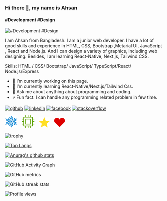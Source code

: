 
### Hi there 👋, my name is Ahsan
#### #Development #Design
![#Development #Design](https://www.journeyfortech.com/user_upload/2.jpg)

I am Ahsan from Bangladesh. I am a junior web developer. I have a lot of good skills and experience in HTML, CSS, Bootstrap ,Metarial UI, JavaScript , React and Node.js.
And I can design a variety of graphics, including web designing.
Besides, I am learning React-Native, Next.js, Tailwind CSS.

Skills: HTML / CSS/ Bootstrap/ JavaScript/ TypeScript/React/ Node.js/Express

- 🔭 I’m currently working on this page. 
- 🌱 I’m currently learning React-Native/Next.js/Tailwind Css.
- 💬 Ask me about anything about programming and coding. 
- ⚡ Fun fact: I can handle  any  programming related problem in few time.  


[<img src='https://cdn.jsdelivr.net/npm/simple-icons@3.0.1/icons/github.svg' alt='github' height='40'>](https://github.com/Ahsan-Ullah1871 )  [<img src='https://cdn.jsdelivr.net/npm/simple-icons@3.0.1/icons/linkedin.svg' alt='linkedin' height='40'>](https://www.linkedin.com/in/ahsan-ullah-126591203//)  [<img src='https://cdn.jsdelivr.net/npm/simple-icons@3.0.1/icons/facebook.svg' alt='facebook' height='40'>](https://www.facebook.com/Ahsan1871/)  [<img src='https://cdn.jsdelivr.net/npm/simple-icons@3.0.1/icons/stackoverflow.svg' alt='stackoverflow' height='40'>](https://stackoverflow.com/users/users/14908654/ahsan-ullah)  

<a href='https://archiveprogram.github.com/'><img src='https://raw.githubusercontent.com/acervenky/animated-github-badges/master/assets/acbadge.gif' width='40' height='40'></a> <a href='https://docs.github.com/en/developers'><img src='https://raw.githubusercontent.com/acervenky/animated-github-badges/master/assets/devbadge.gif' width='40' height='40'></a> <a href='https://stars.github.com/'><img src='https://raw.githubusercontent.com/acervenky/animated-github-badges/master/assets/starbadge.gif' width='35' height='35'></a> <a href='https://docs.github.com/en/github/supporting-the-open-source-community-with-github-sponsors'><img src='https://raw.githubusercontent.com/acervenky/animated-github-badges/master/assets/sponsorbadge.gif' width='35' height='35'></a> 

[![trophy](https://github-profile-trophy.vercel.app/?username=Ahsan-Ullah1871 )](https://github.com/ryo-ma/github-profile-trophy)

[![Top Langs](https://github-readme-stats.vercel.app/api/top-langs/?username=Ahsan-Ullah1871 )](https://github.com/anuraghazra/github-readme-stats)

[![Anurag's github stats](https://github-readme-stats.vercel.app/api?username=Ahsan-Ullah1871)](https://github.com/anuraghazra/github-readme-stats)

![GitHub Activity Graph](https://activity-graph.herokuapp.com/graph?username=Ahsan-Ullah1871 )  

![GitHub metrics](https://metrics.lecoq.io/Ahsan-Ullah1871 )  

![GitHub streak stats](https://github-readme-streak-stats.herokuapp.com/?user=Ahsan-Ullah1871 )  

![Profile views](https://gpvc.arturio.dev/Ahsan-Ullah1871 )  
